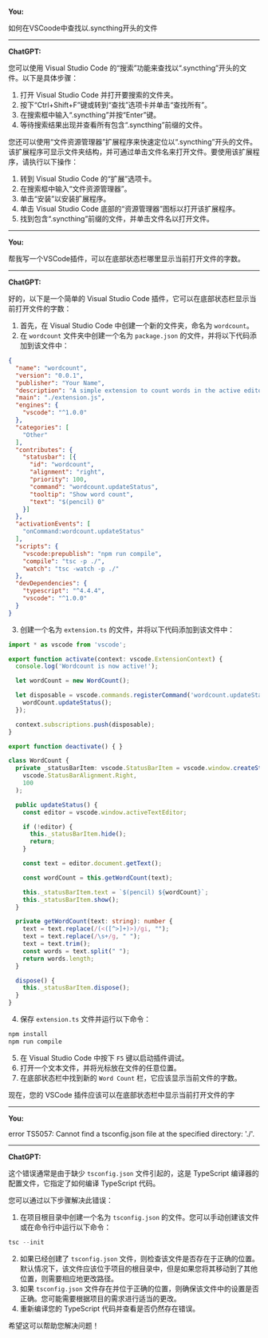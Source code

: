 **You:**

如何在VSCoode中查找以.syncthing开头的文件

* * *

**ChatGPT:**

您可以使用 Visual Studio Code 的“搜索”功能来查找以“.syncthing”开头的文件。以下是具体步骤：

1.  打开 Visual Studio Code 并打开要搜索的文件夹。
2.  按下“Ctrl+Shift+F”键或转到“查找”选项卡并单击“查找所有”。
3.  在搜索框中输入“.syncthing”并按“Enter”键。
4.  等待搜索结果出现并查看所有包含“.syncthing”前缀的文件。

您还可以使用“文件资源管理器”扩展程序来快速定位以“.syncthing”开头的文件。该扩展程序可显示文件夹结构，并可通过单击文件名来打开文件。要使用该扩展程序，请执行以下操作：

1.  转到 Visual Studio Code 的“扩展”选项卡。
2.  在搜索框中输入“文件资源管理器”。
3.  单击“安装”以安装扩展程序。
4.  单击 Visual Studio Code 底部的“资源管理器”图标以打开该扩展程序。
5.  找到包含“.syncthing”前缀的文件，并单击文件名以打开文件。

* * *

**You:**

帮我写一个VSCode插件，可以在底部状态栏哪里显示当前打开文件的字数。

* * *

**ChatGPT:**

好的，以下是一个简单的 Visual Studio Code 插件，它可以在底部状态栏显示当前打开文件的字数：

1.  首先，在 Visual Studio Code 中创建一个新的文件夹，命名为 `wordcount`。
2.  在 `wordcount` 文件夹中创建一个名为 `package.json` 的文件，并将以下代码添加到该文件中：

```json
{
  "name": "wordcount",
  "version": "0.0.1",
  "publisher": "Your Name",
  "description": "A simple extension to count words in the active editor",
  "main": "./extension.js",
  "engines": {
    "vscode": "^1.0.0"
  },
  "categories": [
    "Other"
  ],
  "contributes": {
    "statusbar": [{
      "id": "wordcount",
      "alignment": "right",
      "priority": 100,
      "command": "wordcount.updateStatus",
      "tooltip": "Show word count",
      "text": "$(pencil) 0"
    }]
  },
  "activationEvents": [
    "onCommand:wordcount.updateStatus"
  ],
  "scripts": {
    "vscode:prepublish": "npm run compile",
    "compile": "tsc -p ./",
    "watch": "tsc -watch -p ./"
  },
  "devDependencies": {
    "typescript": "^4.4.4",
    "vscode": "^1.0.0"
  }
}
```

3.  创建一个名为 `extension.ts` 的文件，并将以下代码添加到该文件中：

```typescript
import * as vscode from 'vscode';

export function activate(context: vscode.ExtensionContext) {
  console.log('Wordcount is now active!');

  let wordCount = new WordCount();

  let disposable = vscode.commands.registerCommand('wordcount.updateStatus', () => {
    wordCount.updateStatus();
  });

  context.subscriptions.push(disposable);
}

export function deactivate() { }

class WordCount {
  private _statusBarItem: vscode.StatusBarItem = vscode.window.createStatusBarItem(
    vscode.StatusBarAlignment.Right,
    100
  );

  public updateStatus() {
    const editor = vscode.window.activeTextEditor;

    if (!editor) {
      this._statusBarItem.hide();
      return;
    }

    const text = editor.document.getText();

    const wordCount = this.getWordCount(text);

    this._statusBarItem.text = `$(pencil) ${wordCount}`;
    this._statusBarItem.show();
  }

  private getWordCount(text: string): number {
    text = text.replace(/(<([^>]+)>)/gi, "");
    text = text.replace(/\s+/g, " ");
    text = text.trim();
    const words = text.split(" ");
    return words.length;
  }

  dispose() {
    this._statusBarItem.dispose();
  }
}
```

4.  保存 `extension.ts` 文件并运行以下命令：

```sh
npm install
npm run compile
```

5.  在 Visual Studio Code 中按下 `F5` 键以启动插件调试。
6.  打开一个文本文件，并将光标放在文件的任意位置。
7.  在底部状态栏中找到新的 `Word Count` 栏，它应该显示当前文件的字数。

现在，您的 VSCode 插件应该可以在底部状态栏中显示当前打开文件的字

* * *

**You:**

error TS5057: Cannot find a tsconfig.json file at the specified directory: './'.

* * *

**ChatGPT:**

这个错误通常是由于缺少 `tsconfig.json` 文件引起的，这是 TypeScript 编译器的配置文件，它指定了如何编译 TypeScript 代码。

您可以通过以下步骤解决此错误：

1.  在项目根目录中创建一个名为 `tsconfig.json` 的文件。您可以手动创建该文件或在命令行中运行以下命令：

```csharp
tsc --init
```

2.  如果已经创建了 `tsconfig.json` 文件，则检查该文件是否存在于正确的位置。默认情况下，该文件应该位于项目的根目录中，但是如果您将其移动到了其他位置，则需要相应地更改路径。
3.  如果 `tsconfig.json` 文件存在并位于正确的位置，则确保该文件中的设置是否正确。您可能需要根据项目的需求进行适当的更改。
4.  重新编译您的 TypeScript 代码并查看是否仍然存在错误。

希望这可以帮助您解决问题！